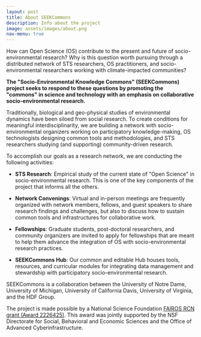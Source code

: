 ```yaml
---
layout: post
title: About SEEKCommons 
description: Info about the project
image: assets/images/about.png
nav-menu: true
---
```


How can Open Science (OS) contribute to the present and future of socio-environmental research? Why is this question worth pursuing through a distributed network of STS researchers, OS practitioners, and socio-environmental researchers working with climate-impacted communities? 

**The "Socio-Environmental Knowledge Commons" (SEEKCommons) project seeks to respond to these questions by promoting the "commons" in science and technology with an emphasis on collaborative socio-environmental research.**

Traditionally, biological and geo-physical studies of environmental dynamics have been siloed from social research. To create conditions for meaningful interdisciplinarity, we are building a network with socio-environmental organizers working on participatory knowledge-making, OS technologists designing common tools and methodologies, and STS researchers studying (and supporting) community-driven research. 

To accomplish our goals as a research network, we are conducting the following activities:

* **STS Research**: Empirical study of the current state of "Open Science" in socio-environmental research. This is one of the key components of the project that informs all the others.

* **Network Convenings**: Virtual and in-person meetings are frequently organized with network members, fellows, and guest speakers to share research findings and challenges, but also to discuss how to sustain common tools and infrastructures for collaborative work.

* **Fellowships**: Graduate students, post-doctoral researchers, and community organizers are invited to apply for fellowships that are meant to help them advance the integration of OS with socio-environmental research practices.

* **SEEKCommons Hub**: Our common and editable Hub houses tools, resources, and curricular modules for integrating data management and stewardship with participatory socio-environmental research.

SEEKCommons is a collaboration between the University of Notre Dame, University of Michigan, University of California Davis, University of Virginia, and the HDF Group.

The project is made possible by a National Science Foundation [FAIROS RCN grant (Award 2226425)](https://www.nsf.gov/awardsearch/showAward?AWD_ID=2226425&HistoricalAwards=false). This award was jointly supported by the NSF Directorate for Social, Behavioral and Economic Sciences and the Office of Advanced Cyberinfrastructure.
